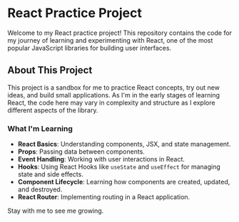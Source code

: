 
# React Practice Project

Welcome to my React practice project! This repository contains the code for my journey of learning and experimenting with React, one of the most popular JavaScript libraries for building user interfaces.

## About This Project

This project is a sandbox for me to practice React concepts, try out new ideas, and build small applications. As I'm in the early stages of learning React, the code here may vary in complexity and structure as I explore different aspects of the library.

### What I'm Learning

- **React Basics**: Understanding components, JSX, and state management.
- **Props**: Passing data between components.
- **Event Handling**: Working with user interactions in React.
- **Hooks**: Using React Hooks like `useState` and `useEffect` for managing state and side effects.
- **Component Lifecycle**: Learning how components are created, updated, and destroyed.
- **React Router**: Implementing routing in a React application.


Stay with me to see me growing.